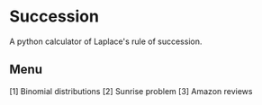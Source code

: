 # Succession
A python calculator of Laplace's rule of succession.

## Menu
[1] Binomial distributions
[2] Sunrise problem
[3] Amazon reviews